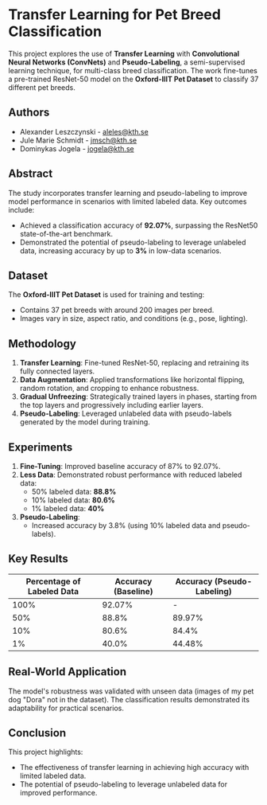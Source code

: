# Transfer Learning for Pet Breed Classification

This project explores the use of **Transfer Learning** with **Convolutional Neural Networks (ConvNets)** and **Pseudo-Labeling**, a semi-supervised learning technique, for multi-class breed classification. The work fine-tunes a pre-trained ResNet-50 model on the **Oxford-IIIT Pet Dataset** to classify 37 different pet breeds.

## Authors
- Alexander Leszczynski - aleles@kth.se
- Jule Marie Schmidt - jmsch@kth.se
- Dominykas Jogela - jogela@kth.se

## Abstract
The study incorporates transfer learning and pseudo-labeling to improve model performance in scenarios with limited labeled data. Key outcomes include:
- Achieved a classification accuracy of **92.07%**, surpassing the ResNet50 state-of-the-art benchmark.
- Demonstrated the potential of pseudo-labeling to leverage unlabeled data, increasing accuracy by up to **3%** in low-data scenarios.

## Dataset
The **Oxford-IIIT Pet Dataset** is used for training and testing:
- Contains 37 pet breeds with around 200 images per breed.
- Images vary in size, aspect ratio, and conditions (e.g., pose, lighting).

## Methodology
1. **Transfer Learning**: Fine-tuned ResNet-50, replacing and retraining its fully connected layers.
2. **Data Augmentation**: Applied transformations like horizontal flipping, random rotation, and cropping to enhance robustness.
3. **Gradual Unfreezing**: Strategically trained layers in phases, starting from the top layers and progressively including earlier layers.
4. **Pseudo-Labeling**: Leveraged unlabeled data with pseudo-labels generated by the model during training.

## Experiments
1. **Fine-Tuning**: Improved baseline accuracy of 87% to 92.07%.
2. **Less Data**: Demonstrated robust performance with reduced labeled data:
   - 50% labeled data: **88.8%**
   - 10% labeled data: **80.6%**
   - 1% labeled data: **40%**
3. **Pseudo-Labeling**:
   - Increased accuracy by 3.8% (using 10% labeled data and pseudo-labels).

## Key Results
| Percentage of Labeled Data | Accuracy (Baseline) | Accuracy (Pseudo-Labeling) |
|----------------------------|---------------------|----------------------------|
| 100%                       | 92.07%             | -                          |
| 50%                        | 88.8%              | 89.97%                     |
| 10%                        | 80.6%              | 84.4%                      |
| 1%                         | 40.0%              | 44.48%                     |

## Real-World Application
The model's robustness was validated with unseen data (images of my pet dog "Dora" not in the dataset). The classification results demonstrated its adaptability for practical scenarios.

## Conclusion
This project highlights:
- The effectiveness of transfer learning in achieving high accuracy with limited labeled data.
- The potential of pseudo-labeling to leverage unlabeled data for improved performance.
